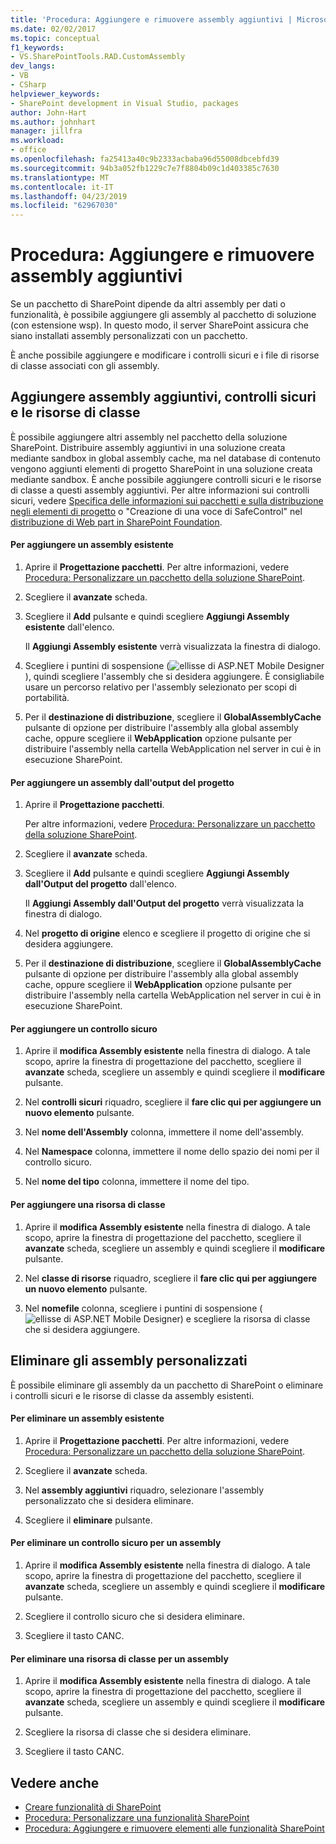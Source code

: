 ```yaml
---
title: 'Procedura: Aggiungere e rimuovere assembly aggiuntivi | Microsoft Docs'
ms.date: 02/02/2017
ms.topic: conceptual
f1_keywords:
- VS.SharePointTools.RAD.CustomAssembly
dev_langs:
- VB
- CSharp
helpviewer_keywords:
- SharePoint development in Visual Studio, packages
author: John-Hart
ms.author: johnhart
manager: jillfra
ms.workload:
- office
ms.openlocfilehash: fa25413a40c9b2333acbaba96d55008dbcebfd39
ms.sourcegitcommit: 94b3a052fb1229c7e7f8804b09c1d403385c7630
ms.translationtype: MT
ms.contentlocale: it-IT
ms.lasthandoff: 04/23/2019
ms.locfileid: "62967030"
---
```

# <a name="how-to-add-and-remove-additional-assemblies"></a>Procedura: Aggiungere e rimuovere assembly aggiuntivi
  Se un pacchetto di SharePoint dipende da altri assembly per dati o funzionalità, è possibile aggiungere gli assembly al pacchetto di soluzione (con estensione wsp). In questo modo, il server SharePoint assicura che siano installati assembly personalizzati con un pacchetto.

 È anche possibile aggiungere e modificare i controlli sicuri e i file di risorse di classe associati con gli assembly.

## <a name="add-additional-assemblies-safe-controls-and-class-resources"></a>Aggiungere assembly aggiuntivi, controlli sicuri e le risorse di classe
 È possibile aggiungere altri assembly nel pacchetto della soluzione SharePoint. Distribuire assembly aggiuntivi in una soluzione creata mediante sandbox in global assembly cache, ma nel database di contenuto vengono aggiunti elementi di progetto SharePoint in una soluzione creata mediante sandbox. È anche possibile aggiungere controlli sicuri e le risorse di classe a questi assembly aggiuntivi. Per altre informazioni sui controlli sicuri, vedere [Specifica delle informazioni sui pacchetti e sulla distribuzione negli elementi di progetto](../sharepoint/providing-packaging-and-deployment-information-in-project-items.md) o "Creazione di una voce di SafeControl" nel [distribuzione di Web part in SharePoint Foundation](http://go.microsoft.com/fwlink/?LinkId=245505).

#### <a name="to-add-an-existing-assembly"></a>Per aggiungere un assembly esistente

1. Aprire il **Progettazione pacchetti**. Per altre informazioni, vedere [Procedura: Personalizzare un pacchetto della soluzione SharePoint](../sharepoint/how-to-customize-a-sharepoint-solution-package.md).

2. Scegliere il **avanzate** scheda.

3. Scegliere il **Add** pulsante e quindi scegliere **Aggiungi Assembly esistente** dall'elenco.

     Il **Aggiungi Assembly esistente** verrà visualizzata la finestra di dialogo.

4. Scegliere i puntini di sospensione (![ellisse di ASP.NET Mobile Designer](../sharepoint/media/mwellipsis.gif "ellisse di ASP.NET Mobile Designer")), quindi scegliere l'assembly che si desidera aggiungere. È consigliabile usare un percorso relativo per l'assembly selezionato per scopi di portabilità.

5. Per il **destinazione di distribuzione**, scegliere il **GlobalAssemblyCache** pulsante di opzione per distribuire l'assembly alla global assembly cache, oppure scegliere il **WebApplication** opzione pulsante per distribuire l'assembly nella cartella WebApplication nel server in cui è in esecuzione SharePoint.

#### <a name="to-add-an-assembly-from-project-output"></a>Per aggiungere un assembly dall'output del progetto

1. Aprire il **Progettazione pacchetti**.

     Per altre informazioni, vedere [Procedura: Personalizzare un pacchetto della soluzione SharePoint](../sharepoint/how-to-customize-a-sharepoint-solution-package.md).

2. Scegliere il **avanzate** scheda.

3. Scegliere il **Add** pulsante e quindi scegliere **Aggiungi Assembly dall'Output del progetto** dall'elenco.

     Il **Aggiungi Assembly dall'Output del progetto** verrà visualizzata la finestra di dialogo.

4. Nel **progetto di origine** elenco e scegliere il progetto di origine che si desidera aggiungere.

5. Per il **destinazione di distribuzione**, scegliere il **GlobalAssemblyCache** pulsante di opzione per distribuire l'assembly alla global assembly cache, oppure scegliere il **WebApplication** opzione pulsante per distribuire l'assembly nella cartella WebApplication nel server in cui è in esecuzione SharePoint.

#### <a name="to-add-a-safe-control"></a>Per aggiungere un controllo sicuro

1. Aprire il **modifica Assembly esistente** nella finestra di dialogo. A tale scopo, aprire la finestra di progettazione del pacchetto, scegliere il **avanzate** scheda, scegliere un assembly e quindi scegliere il **modificare** pulsante.

2. Nel **controlli sicuri** riquadro, scegliere il **fare clic qui per aggiungere un nuovo elemento** pulsante.

3. Nel **nome dell'Assembly** colonna, immettere il nome dell'assembly.

4. Nel **Namespace** colonna, immettere il nome dello spazio dei nomi per il controllo sicuro.

5. Nel **nome del tipo** colonna, immettere il nome del tipo.

#### <a name="to-add-a-class-resource"></a>Per aggiungere una risorsa di classe

1. Aprire il **modifica Assembly esistente** nella finestra di dialogo. A tale scopo, aprire la finestra di progettazione del pacchetto, scegliere il **avanzate** scheda, scegliere un assembly e quindi scegliere il **modificare** pulsante.

2. Nel **classe di risorse** riquadro, scegliere il **fare clic qui per aggiungere un nuovo elemento** pulsante.

3. Nel **nomefile** colonna, scegliere i puntini di sospensione (![ellisse di ASP.NET Mobile Designer](../sharepoint/media/mwellipsis.gif "ellisse di ASP.NET Mobile Designer")) e scegliere la risorsa di classe che si desidera aggiungere.

## <a name="delete-custom-assemblies"></a>Eliminare gli assembly personalizzati
 È possibile eliminare gli assembly da un pacchetto di SharePoint o eliminare i controlli sicuri e le risorse di classe da assembly esistenti.

#### <a name="to-delete-an-existing-assembly"></a>Per eliminare un assembly esistente

1. Aprire il **Progettazione pacchetti**. Per altre informazioni, vedere [Procedura: Personalizzare un pacchetto della soluzione SharePoint](../sharepoint/how-to-customize-a-sharepoint-solution-package.md).

2. Scegliere il **avanzate** scheda.

3. Nel **assembly aggiuntivi** riquadro, selezionare l'assembly personalizzato che si desidera eliminare.

4. Scegliere il **eliminare** pulsante.

#### <a name="to-delete-a-safe-control-for-an-assembly"></a>Per eliminare un controllo sicuro per un assembly

1. Aprire il **modifica Assembly esistente** nella finestra di dialogo. A tale scopo, aprire la finestra di progettazione del pacchetto, scegliere il **avanzate** scheda, scegliere un assembly e quindi scegliere il **modificare** pulsante.

2. Scegliere il controllo sicuro che si desidera eliminare.

3. Scegliere il tasto CANC.

#### <a name="to-delete-a-class-resource-for-an-assembly"></a>Per eliminare una risorsa di classe per un assembly

1. Aprire il **modifica Assembly esistente** nella finestra di dialogo. A tale scopo, aprire la finestra di progettazione del pacchetto, scegliere il **avanzate** scheda, scegliere un assembly e quindi scegliere il **modificare** pulsante.

2. Scegliere la risorsa di classe che si desidera eliminare.

3. Scegliere il tasto CANC.

## <a name="see-also"></a>Vedere anche
- [Creare funzionalità di SharePoint](../sharepoint/creating-sharepoint-features.md)
- [Procedura: Personalizzare una funzionalità SharePoint](../sharepoint/how-to-customize-a-sharepoint-feature.md)
- [Procedura: Aggiungere e rimuovere elementi alle funzionalità SharePoint](../sharepoint/how-to-add-and-remove-items-to-sharepoint-features.md)
